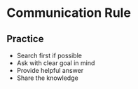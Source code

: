 Communication Rule
==================

Practice
--------

+ Search first if possible
+ Ask with clear goal in mind
+ Provide helpful answer
+ Share the knowledge


